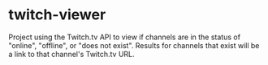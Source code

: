 # twitch-viewer

Project using the Twitch.tv API to view if channels are in the status of "online", "offline", or "does not exist". Results for channels that exist will be a link to that channel's Twitch.tv URL.
